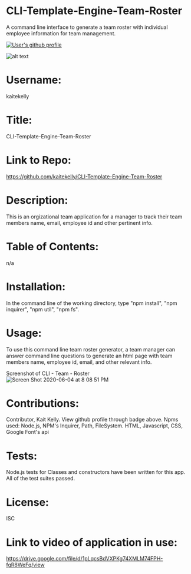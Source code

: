 # CLI-Template-Engine-Team-Roster
A command line interface to generate a team roster with individual employee information for team management. 

<a href="https://github.com/kaitekelly"><img src="https://img.shields.io/badge/Github%20page-kaitekelly-1abc9c.svg" alt="User's github profile"></a>

![alt text](https://github.com/kaitekelly.png)

# Username: 
kaitekelly

# Title:
CLI-Template-Engine-Team-Roster

# Link to Repo:
https://github.com/kaitekelly/CLI-Template-Engine-Team-Roster

# Description:
This is an orgizational team application for a manager to track their team members name, email, employee id and other pertinent info. 

# Table of Contents: 
n/a

# Installation: 
In the command line of the working directory, type "npm install", "npm inquirer", "npm util", "npm fs".

# Usage: 
To use this command line team roster generator, a team manager can answer command line questions to generate an html page with team members name, employee id, email, and other relevant info. 

Screenshot of CLI - Team - Roster
![Screen Shot 2020-06-04 at 8 08 51 PM](https://user-images.githubusercontent.com/61023907/83833592-2d68a680-a6a1-11ea-89ce-86ffe48d61ff.png)


# Contributions: 
Contributor, Kait Kelly. View github profile through badge above. 
Npms used: Node.js, NPM's Inquirer, Path, FileSystem. HTML, Javascript, CSS, Google Font's api

# Tests: 
Node.js tests for Classes and constructors have been written for this app. All of the test suites passed. 

# License: 
ISC

# Link to video of application in use: 
https://drive.google.com/file/d/1pLqcsBdVXPKg74XMLM74FPH-fgR8WeFq/view

